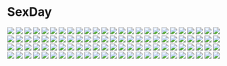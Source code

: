 # SexDay
![](https://konachan.com/jpeg/13372682593b7aef8ce947b92d533065/Konachan.com%20-%20192654%20green_hair%20hatsune_miku%20vocaloid.jpg)
![](https://konachan.com/jpeg/b19c8278701b22456a12354682962516/Konachan.com%20-%20290074%20ass%20bikini%20blue_eyes%20bodysuit%20breasts%20cleavage%20date_a_live%20fish.boy%20kneehighs%20navel%20school_swimsuit%20shirt%20short_hair%20swimsuit%20white_hair.jpg)
![](https://konachan.com/jpeg/3ac44eec4baeb77270439ff2896b6f20/Konachan.com%20-%20216589%20aqua_eyes%20ayase_eri%20blue_eyes%20blue_hair%20blush%20bow%20gloves%20group%20hat%20long_hair%20ponytail%20red_eyes%20red_hair%20ribbons%20skirt%20sofy%20tie%20twintails%20white.jpg)
![](https://konachan.com/image/d0538d03572103cce431c27ef154b4c5/Konachan.com%20-%2060206%20bodysuit%20neon_genesis_evangelion%20robot%20skintight%20soryu_asuka_langley.jpg)
![](https://konachan.com/image/0a7c83884002a145d1262c2157d1cb69/Konachan.com%20-%20296728%20blue_eyes%20brown_hair%20flowers%20long_hair%20mt_%28ringofive%29%20original%20water.jpg)
![](https://konachan.com/image/cb17d363f6b257d874378e1c381ce4ba/Konachan.com%20-%20279706%20blush%20flat_chest%20horns%20ibuki_notsu%20long_hair%20melusine_%28ibuki_notsu%29%20navel%20original%20pointed_ears%20purple_hair%20red_eyes%20skirt%20tail%20tattoo%20white.jpg)
![](https://konachan.com/image/6f8513cdc064a505786ad1fb9f47cb32/Konachan.com%20-%2030051%20crossover%20hakurei_reimu%20hanyuu%20higurashi_no_naku_koro_ni%20japanese_clothes%20miko%20touhou.jpg)
![](https://konachan.com/jpeg/03b29e86f863d7081f57103528f16aeb/Konachan.com%20-%20274585%20aqua_eyes%20autumn%20blonde_hair%20boku_wa_tomodachi_ga_sukunai%20breasts%20cait%20kashiwazaki_sena%20leaves%20navel%20night%20nipples%20nude%20onsen%20ponytail%20water.jpg)
![](https://konachan.com/image/c1374c0887c1b79acad25b80f58c5045/Konachan.com%20-%2085243%20bokusatsu_tenshi_dokuro-chan%20close%20dokuro.jpg)
![](https://konachan.com/image/dc856e9d46b3b06dcd4bcebce8c62d00/Konachan.com%20-%2098920%20candy%20headphones%20kagamine_rin%20lollipop%20mkcrf%20thighhighs%20vocaloid.jpg)
![](https://konachan.com/image/eeefc5b3856fd24bd603732762f26d42/Konachan.com%20-%20143966%202girls%20animal_ears%20ass%20blonde_hair%20blue_eyes%20fang%20gray_hair%20japanese_clothes%20leaves%20miko%20original%20ponytail%20purple_eyes%20thighhighs.jpg)
![](https://konachan.com/image/ff7dff02d2f4c6cc4e78eb5ecb9396e4/Konachan.com%20-%20134021%20animal_ears%20bunny_ears%20bunnygirl%20inaba_tewi%20sesield%20touhou.jpg)
![](https://konachan.com/jpeg/b7f56414e9d26127b72dc670718649e5/Konachan.com%20-%20223057%202girls%20aori_%28splatoon%29%20hotaru_%28splatoon%29%20puchiman%20splatoon%20wink.jpg)
![](https://konachan.com/jpeg/b218828838051893050e4ad6d97113f4/Konachan.com%20-%20201017%20anus%20ass%20blue_hair%20bra%20braids%20brown_hair%20empress%20game_cg%20glasses%20green_eyes%20headdress%20panties%20panty_pull%20pussy%20starless%20uncensored%20underwear.jpg)
![](https://konachan.com/jpeg/d3b161554bb9b1a1e45333c2fe99463a/Konachan.com%20-%2018015%20amuria%20simoun.jpg)
![](https://konachan.com/image/5617db511491765ba1e92e04a6b98233/Konachan.com%20-%207769%20age%20blue_eyes%20blue_hair%20katana%20long_hair%20mitsurugi_meiya%20muv-luv%20muv-luv_alternative%20sword%20weapon.jpg)
![](https://konachan.com/jpeg/4be9293b3c4c4940ed113066308a8b9a/Konachan.com%20-%2072203%20black_hair%20durarara%21%21%20glasses%20red_eyes%20ribbons%20short_hair%20sonohara_anri.jpg)
![](https://konachan.com/image/f913af3fb6b4509a26e94a986b153911/Konachan.com%20-%20162180%20kozou_%28soumuden%29%20mage%20magic%20patchouli_knowledge%20touhou.jpg)
![](https://konachan.com/jpeg/55ef8a9dcc1656e673eed7a7517c9380/Konachan.com%20-%20211951%20ass%20bed%20blue_eyes%20blush%20gray_hair%20hoodie%20little_busters%21%20long_hair%20mogupuchi%20nopan%20noumi_kudryavka%20thighhighs%20zettai_ryouiki.jpg)
![](https://konachan.com/jpeg/8c455e6008ec0373f65d95800744eb01/Konachan.com%20-%20150939%20blonde_hair%20book%20eufonie%20game_cg%20koiken_otome%20school_uniform%20sleeping%20someya_yuzu%20tateha.jpg)
![](https://konachan.com/image/2ac962eee29eba4d6057f827757c5cd5/Konachan.com%20-%20208219%20ass%20boots%20cracklecradle%20katana%20petenshi_%28dr._vermilion%29%20ponytail%20sword%20thighhighs%20weapon.jpg)
![](https://konachan.com/image/36438610fb3ab38ea6200bbf26d48541/Konachan.com%20-%20147039%20aqua_eyes%20blonde_hair%20halloween%20hat%20jpeg_artifacts%20original%20panties%20pumpkin%20sakaki_%28noi-gren%29%20short_hair%20tagme%20tie%20underwear%20wings.jpg)
![](https://konachan.com/image/996fa1846ddaf54c75c053f2de5e68e2/Konachan.com%20-%2088679%20hong_meiling%20touhou.jpg)
![](https://konachan.com/image/024a26054a5d924b06895818000e953c/Konachan.com%20-%2067111%20dress%20fujitsubo-machine%20itou_noiji%20scan%20wink.jpg)
![](https://konachan.com/image/7f0a0ebe0a711400bbdaa6f3c280bc70/Konachan.com%20-%20209658%20akemi_homura%20akuma_homura%20black_hair%20elbow_gloves%20gloves%20long_hair%20magic%20mahou_shoujo_madoka_magica%20swd3e2%20sword%20thighhighs%20weapon%20wings.jpg)
![](https://konachan.com/jpeg/b07074e11c16439bf9651258a1e4e7b4/Konachan.com%20-%20144624%20animal%20bird%20blue_hair%20dress%20long_hair%20original%20panties%20pixiv_fantasia%20pointed_ears%20red_eyes%20saberiii%20spear%20thighhighs%20underwear%20weapon.jpg)
![](https://konachan.com/jpeg/810d37b81b39960c9d8a8be564ed7470/Konachan.com%20-%20203389%20akira_b%20aqua_eyes%20aqua_hair%20breasts%20cum%20nipples%20penis%20pussy%20sex%20signed%20sona_buvelle%20spread_legs%20spread_pussy%20thighhighs%20twintails%20uncensored.jpg)
![](https://konachan.com/image/e1e39fe8b26ec75f08f70b834279fc2b/Konachan.com%20-%20169086%20black_hair%20blake_belladonna%20bow%20elbow_gloves%20gloves%20long_hair%20navel%20rain%20rwby%20ryouku%20thighhighs%20water%20yellow_eyes.jpg)
![](https://konachan.com/jpeg/0030c10183f19810f0d049e27ecf1152/Konachan.com%20-%20265079%202girls%20armor%20black_hair%20blonde_hair%20breasts%20cape%20chain%20cleavage%20dress%20long_hair%20magic%20navel%20red_eyes%20sword%20swordsouls%20tiara%20twintails%20weapon.jpg)
![](https://konachan.com/jpeg/c0b8a69171981c0d0346321344f2e525/Konachan.com%20-%20224277%20aliasing%20bow%20cake%20clouds%20flowers%20food%20gray_eyes%20gray_hair%20headband%20izayoi_sakuya%20maid%20namatyaba%20reflection%20short_hair%20sky%20touhou%20tree.jpg)
![](https://konachan.com/jpeg/5589c87ad6fa71a1b4e0e5c2146930dc/Konachan.com%20-%20246691%20cropped%20fellatio%20kaleina_%28ricegnat%29%20long_hair%20nude%20original%20penis%20pointed_ears%20pubic_hair%20purple_hair%20ricegnat%20tattoo%20uncensored.jpg)
![](https://konachan.com/jpeg/190c653fe9a84e2424a635d7989c162a/Konachan.com%20-%2095338%20animal_ears%20blue_eyes%20catgirl%20dress%20group%20hat%20kaenbyou_rin%20komeiji_koishi%20petals%20pointed_ears%20red_eyes%20red_hair%20reiuji_utsuho%20ribbons%20touhou%20wings.jpg)
![](https://konachan.com/image/bf5730a08a8a633fd991ad77994e082a/Konachan.com%20-%20201613%20aqua_eyes%20bell%20breasts%20cleavage%20headdress%20japanese_clothes%20kimono%20leaves%20long_hair%20mmrailgun%20no_bra%20purple_hair%20toujou_nozomi.jpg)
![](https://konachan.com/image/f9424ddfff7de409faf117168de5b20e/Konachan.com%20-%2028887%20bondage%20breasts%20censored%20lactation%20nipples%20pussy%20spread_legs%20spread_pussy%20tagme.jpg)
![](https://konachan.com/image/0788ea72ed173135d091ab34a7595414/Konachan.com%20-%2010396%20brown_hair%20green_eyes%20school_swimsuit%20short_hair%20swimsuit%20tagme_%28artist%29.jpg)
![](https://konachan.com/image/38acd8034b3e8b3fff1383ea5d5c5693/Konachan.com%20-%2076831%20mahou_shoujo_lyrical_nanoha%20mahou_shoujo_lyrical_nanoha_a%27s%20vita.jpg)
![](https://konachan.com/image/5ac4057943e165a1f337e4bb12f5827c/Konachan.com%20-%20240087%202girls%20aliasing%20animal%20bat%20boots%20candy%20cape%20gloves%20green_eyes%20halloween%20hat%20headphones%20long_hair%20microphone%20pumpkin%20shinia%20skirt%20stars%20tail%20witch_hat.jpg)
![](https://konachan.com/jpeg/3cd921f12a09e0aa5034dc7b6be6f80e/Konachan.com%20-%20254078%20aliasing%20aqua_eyes%20bed%20black_hair%20blush%20bra%20breasts%20cleavage%20gloves%20navel%20nipples%20original%20panties%20short_hair%20thighhighs%20twintails%20underwear%20vibrator.jpg)
![](https://konachan.com/image/ea352f1f2996df0369a7587d57081adb/Konachan.com%20-%20179720%20animal_ears%20aqua_hair%20catgirl%20fang%20gorilla_%28bun0615%29%20green_eyes%20hat%20komeiji_koishi%20nopan%20short_hair%20skirt%20tail%20touhou.jpg)
![](https://konachan.com/image/de54e522e25ea974d0e85839ec5179de/Konachan.com%20-%20263066%20anthropomorphism%20blew_andwhite%20braids%20breast_grab%20breasts%20brown_hair%20close%20kantai_collection%20long_hair%20male%20noshiro_%28kancolle%29%20ponytail%20topless.jpg)
![](https://konachan.com/jpeg/92d9b5d8d2bd6b82a0ca6a3cc6bd1d78/Konachan.com%20-%20122227%20ass%20bed%20fingering%20game_cg%20haruka_natsuki%20masturbation%20skirt%20tae%20yurikago_kara_tenshi_made.jpg)
![](https://konachan.com/image/5be22cd8c4aeabdf6c213442ce806c99/Konachan.com%20-%20269710%20beach%20bikini%20breasts%20clouds%20garter%20gloves%20godoju%20gray_hair%20katana%20long_hair%20sky%20sunset%20swimsuit%20sword%20thighhighs%20water%20weapon%20yellow_eyes.jpg)
![](https://konachan.com/image/6cbd26450eb43ac49c95aab04d8e1746/Konachan.com%20-%2018419%20rozen_maiden%20suiseiseki.jpg)
![](https://konachan.com/image/9a88db151cef741ee0ae131df574bc90/Konachan.com%20-%20197758%20game-style%20glasses%20g_yuusuke%20higoromo_nanten%20ishigami_shizuno%20light%20school_uniform%20skirt%20sousyu_sensinkan-gakuen_bansenjin%20thighhighs%20weapon.jpg)
![](https://konachan.com/jpeg/7f95fa338774e2f8d9f2fd3158b0098a/Konachan.com%20-%20251725%20blonde_hair%20bow%20breasts%20chain%20cleavage%20fate_grand_order%20fate_%28series%29%20green_eyes%20mimelex%20nero_claudius_%28fate%29%20short_hair%20waifu2x%20watermark.jpg)
![](https://konachan.com/jpeg/e24ae14fdd478ed2b1977f2592cb586d/Konachan.com%20-%20116005%20black_hair%20blue_eyes%20elsee_de_ruth_ima%20kami_nomi_zo_shiru_sekai%20vector.jpg)
![](https://konachan.com/image/1b09dfbf8f817c3e3345148ae842bd38/Konachan.com%20-%20115398%20blue_eyes%20blue_hair%20brown_hair%20game_cg%20koi_de_wa_naku%20makishima_yumi%20male%20norifumi_%28koi_de_wa_naku%29%20short_hair%20snow%20tears%20tomose_shunsaku.jpg)
![](https://konachan.com/image/ab5f07095a02a09afb7d3b6db28f4053/Konachan.com%20-%20100903%20blue_eyes%20kamen_rider%20mezul%20panties%20sawamura_hikaru%20school_uniform%20underboob%20underwear.jpg)
![](https://konachan.com/image/5a6d585e4266d866659f4236e7414e59/Konachan.com%20-%20213207%20aliasing%20blue%20cape%20choker%20danjou_sora%20dress%20fuyu_no_yoru_miku%20hatsune_miku%20polychromatic%20twintails%20vocaloid%20white.jpg)
![](https://konachan.com/image/a9db3ada466536d9bf8eedcf82e29200/Konachan.com%20-%20236474%20all_male%20candy%20couch%20elsword%20elsword_%28character%29%20hat%20male%20pink_hair%20red_eyes%20scorpion5050%20short_hair%20stairs%20teddy_bear%20wink.jpg)
![](https://konachan.com/image/af7ec434476df0946c760118504f84e8/Konachan.com%20-%20246269%20anthropomorphism%20aqua_eyes%20ass%20blonde_hair%20breasts%20crown%20headband%20hewsack%20long_hair%20nipples%20no_bra%20nopan%20open_shirt%20thighhighs%20torn_clothes.jpg)
![](https://konachan.com/image/7ef718648d0e57d571db5bb4486d5b78/Konachan.com%20-%2095839%20collar%20demon%20horns%20pointed_ears%20succubus%20tagme%20wings.jpg)
![](https://konachan.com/image/7439cd8e687679c40a2a5e030b91905d/Konachan.com%20-%20195903%20b.c.n.y.%20building%20magic%20male%20original%20red_eyes%20short_hair.jpg)
![](https://konachan.com/image/ddfde325418857169163b458f603a776/Konachan.com%20-%20140246%20blood%20bunny%20katana%20original%20polychromatic%20sword%20weapon.jpg)
![](https://konachan.com/image/feefeb34c73111ad73309191b5352583/Konachan.com%20-%20170935%20bed%20blush%20green_eyes%20green_hair%20komeiji_koishi%20nipples%20nude%20pspmaru%20short_hair%20thighhighs%20touhou.jpg)
![](https://konachan.com/jpeg/a7b53acfca380449b0c28e41e8e079d6/Konachan.com%20-%2018045%20izumi_konata%20lucky_star%20sleeping%20windows.jpg)
![](https://konachan.com/jpeg/3d21c12f62bf25ff16d110f9d2f03e5a/Konachan.com%20-%20254406%202girls%20ass_grab%20blush%20bondage%20bow%20breasts%20brown_eyes%20building%20cape%20game_cg%20gray_hair%20long_hair%20necklace%20nipples%20nude%20pussy%20skirt%20wanaca%20yuri.jpg)
![](https://konachan.com/jpeg/346f50bff466bb2dc864994e2040ee6b/Konachan.com%20-%20122163%20blue_hair%20game_cg%20ima_mo_itsuka_mo_faruna_runa%20kamiya_tomoe%20long_hair%20mitsuki_aimi%20nurse.jpg)
![](https://konachan.com/image/6690452714a59dda668523697176eed2/Konachan.com%20-%2010007%202000%2095%2098%2098se%20anthropomorphism%20me%20os-tan%20tagme%20windows%20xp.jpg)
![](https://konachan.com/jpeg/d2a3f76d34af1e785d0458fb35f125d5/Konachan.com%20-%20305728%20animal%20food%20lilac_%28pfeasy%29%20nobody%20original%20rabbit%20waifu2x%20white.jpg)
![](https://konachan.com/jpeg/41d0343a72fdb896df2999ec020af624/Konachan.com%20-%20224375%20breasts%20bunny_ears%20bunnygirl%20choker%20gloves%20ishimu%20long_hair%20navel%20panties%20purple_eyes%20purple_hair%20ribbons%20stockings%20thighhighs%20touhou%20underwear.jpg)
![](https://konachan.com/image/8b496b4c8c4bdef0ed0df98b4b641fab/Konachan.com%20-%2014348%20aizawa_kotaroh%20half_pixels_carving.jpg)
![](https://konachan.com/image/4245b3ad75d974566542153cb3d6ff67/Konachan.com%20-%2045530%20capura_lin%20komeiji_koishi%20touhou.jpg)
![](https://konachan.com/image/7edb97657c5e1afc1481bb9a148a47db/Konachan.com%20-%20220699%20aqua_eyes%20aqua_hair%20clouds%20hatsune_miku%20long_hair%20night%20pippi_%28p3i2%29%20sky%20stars%20twintails%20vocaloid%20water.jpg)
![](https://konachan.com/image/34f91ac750d02142092302787da38169/Konachan.com%20-%20116240%20hatsune_miku%20vocaloid.jpg)
![](https://konachan.com/image/34b36567be3294e144fcd51b414add26/Konachan.com%20-%2040296%20harukazedori_ni_tomarigi_wo.jpg)
![](https://konachan.com/image/3595bc42c86657737940ae1007d16ac0/Konachan.com%20-%2027098%20all_male%20code_geass%20lelouch_lamperouge%20male%20scan.jpg)
![](https://konachan.com/jpeg/28d89e9671ce08342ca40a8d504baeba/Konachan.com%20-%20253653%20gray_hair%20lethe-shion%20long_hair%20naked_shirt%20navel%20no_bra%20open_shirt%20original%20shirt%20sleeping%20tattoo.jpg)
![](https://konachan.com/jpeg/fa8c4bf93c7e11ec3150af377b4f786c/Konachan.com%20-%20281504%20black_hair%20blue_eyes%20breasts%20brown_hair%20clouds%20glasses%20gloves%20gray_hair%20group%20gun%20hat%20long_hair%20pantyhose%20shorts%20sky%20twintails%20uniform%20weapon.jpg)
![](https://konachan.com/image/9a6b9cc6a9abeeee842f0a5ed8032a06/Konachan.com%20-%2095811%20akatsuki_no_goei%20blue_eyes%20game_cg%20nikaidoh_reika%20red_hair%20school_uniform%20syangrila%20tomose_shunsaku%20twintails.jpg)
![](https://konachan.com/image/42d6b358f098aff8cf3f6f26404a95fe/Konachan.com%20-%20158032%202girls%20bikini%20blue_eyes%20blue_hair%20goggles%20green_eyes%20green_hair%20gumi%20hatsune_miku%20muan1027%20navel%20swimsuit%20twintails%20vocaloid%20water.jpg)
![](https://konachan.com/jpeg/d90021f877f4cb92de3f8f44ad941f69/Konachan.com%20-%20191806%20119%20akemi_homura%20black_hair%20headband%20long_hair%20mahou_shoujo_madoka_magica%20purple_eyes.jpg)
![](https://konachan.com/jpeg/f7887bf9998f24df70d96d8d4494d5c5/Konachan.com%20-%2077874%20sailor_moon%20twintails.jpg)
![](https://konachan.com/image/095b7280eabba05479760b52508dd416/Konachan.com%20-%20279492%20bodysuit%20breasts%20censored%20close%20damao_yu%20elbow_gloves%20gloves%20handjob%20long_hair%20penis%20purple_hair%20red_eyes%20reflection%20skintight%20thighhighs.jpg)
![](https://konachan.com/image/36890e3d8d61d514be06a74a2f79bc39/Konachan.com%20-%20148802%20ka92%20original%20polychromatic.jpg)
![](https://konachan.com/jpeg/ea2c2bc399f6d12f282772fdc072e4f3/Konachan.com%20-%20244283%20bow%20brown_eyes%20brown_hair%20hakurei_reimu%20hongmao%20japanese_clothes%20long_hair%20miko%20ofuda%20petals%20ribbons%20touhou.jpg)
![](https://konachan.com/image/c50c6ed0e10e1e53b8cf7bc7b787bd7b/Konachan.com%20-%20147260%20anus%20ass%20blonde_hair%20dress%20hanao%20hat%20jpeg_artifacts%20panties%20panty_pull%20pussy%20skirt%20thighhighs%20touhou%20underwear%20upskirt%20yakumo_yukari.jpg)
![](https://konachan.com/image/fd522a99a6a7fde30c9566da1347a3be/Konachan.com%20-%20151260%20ass%20blue_eyes%20blush%20book%20breasts%20censored%20cum%20game_cg%20ko%7Echa%20long_hair%20nipples%20panties%20panty_pull%20pantyhose%20purple_hair%20pussy%20topless%20underwear%20wet.jpg)
![](https://konachan.com/image/eb3956e2709814777f54fd548181f557/Konachan.com%20-%20275663%20animal%20ass%20blush%20boots%20bunnygirl%20cat%20flowers%20gloves%20headband%20hug%20long_hair%20panties%20petals%20ribbons%20stockings%20tail%20twintails%20underwear%20waifu2x%20wings.jpg)
![](https://konachan.com/jpeg/f9b1cdc20c3182a3f9000876d2946bf0/Konachan.com%20-%20270338%20barefoot%20blush%20breasts%20fingering%20game_cg%20headband%20laplacian%20long_hair%20navel%20nipples%20panties%20ponytail%20shimofuri%20skirt%20skirt_lift%20underwear%20white_hair.jpg)
![](https://konachan.com/jpeg/075e97b4d49b941b2d0e3f340f1746b5/Konachan.com%20-%20116905%20blue_eyes%20blush%20catgirl%20chen%20doll%20forest%20foxgirl%20gloves%20gray_hair%20group%20long_hair%20myon%20pink_hair%20red_eyes%20shoujo_ai%20sleeping%20tail%20touhou%20tree%20water.jpg)
![](https://konachan.com/jpeg/58745a5382076653b3cec74914164afd/Konachan.com%20-%2026822%20chise%20saikano%20saishuu_heiki_kanojo%20shuji.jpg)
![](https://konachan.com/image/eea4397505d06a0af4d01149520648df/Konachan.com%20-%20175855%20bianca%27s_daughter%20blonde_hair%20blue_eyes%20dragon_quest%20loli%20moonknives.jpg)
![](https://konachan.com/image/b99fbcd6c97bc8fbd7014dc9bc4ab8c4/Konachan.com%20-%20236703%20building%20nobody%20original%20scenic%20tagme_%28artist%29.jpg)
![](https://konachan.com/image/d10c9ebfa434accf225ed699c43f6371/Konachan.com%20-%2052607%20breasts%20garden_%28galge%29%20himemiya_ruri%20nipples%20open_shirt%20panties%20pantyhose%20pink_hair%20skirt%20sumaki_shungo%20underwear%20upskirt.jpg)
![](https://konachan.com/jpeg/d73eb19e48f3a993c207915bb7c58d45/Konachan.com%20-%20199261%2014_%28vision5032%29%20bow%20dress%20instrument%20love_live%21_school_idol_project%20nishikino_maki%20piano%20pink_eyes%20red_hair%20school_uniform%20skirt%20white.jpg)
![](https://konachan.com/image/ea27b9f110b410f960ec2123ec5996b5/Konachan.com%20-%20127773%20boku_wa_tomodachi_ga_sukunai%20kashiwazaki_sena%20mikazuki_yozora%20panties%20school_uniform%20underwear%20windforcelan.jpg)
![](https://konachan.com/image/6df0c5278bbda3d79c50abab7ea0b423/Konachan.com%20-%2017468%20robin_sena%20witch_hunter_robin.jpg)
![](https://konachan.com/image/f0409e4086b065602bd6e3b6acdf1373/Konachan.com%20-%2071843%20blush%20dress%20fight_ippatsu_juuden-chan%20hat%20komatsu_momoka%20panties%20scan%20sky%20underwear.jpg)
![](https://konachan.com/image/62cf33dc73866cce3575280a64e19334/Konachan.com%20-%2046647%20canvas%20japanese_clothes%20miko.jpg)
![](https://konachan.com/image/4eee5b19359e082e5923673213b94104/Konachan.com%20-%208453%20moetan%20nijihara_ink%20pop.jpg)
![](https://konachan.com/image/2ffc7bbf51003345dd23a3c814c3c1ca/Konachan.com%20-%20252686%202girls%20animal_ears%20anthropomorphism%20anus%20ass%20azur_lane%20bed%20blonde_hair%20blue_eyes%20blush%20bow%20censored%20crown%20long_hair%20purple_eyes%20pussy.jpg)
![](https://konachan.com/image/eb183cea10d9bdbee9604ad144d02f9d/Konachan.com%20-%20153598%20armor%20artoria_pendragon_%28all%29%20emiya_shirou%20fate_%28series%29%20fate_stay_night%20male%20saber%20saber_alter%20sword%20weapon%20zen_%28weishanzhe%29.jpg)
![](https://konachan.com/jpeg/d8be52c698148c5cfb1d5abfb6cff7ce/Konachan.com%20-%20295420%202girls%20ass%20breasts%20cropped%20fingering%20green_hair%20kiss%20nipples%20ouma_tokiichi%20pink_hair%20pussy_juice%20short_hair%20spread_legs%20touhou%20waifu2x%20yuri.jpg)
![](https://konachan.com/jpeg/22172592de2e4d03a7cf03ff857adb03/Konachan.com%20-%20133301%20bikini%20blush%20breasts%20cleavage%20erect_nipples%20mikeou%20original%20pink_chuchu%20red_hair%20swimsuit%20twintails%20water.jpg)
![](https://konachan.com/image/567aba0d02ae626e71d2b0b1d2aa7b50/Konachan.com%20-%20155476%20aqua_eyes%20beatmania%20beatmania_iidx%20blush%20cuvelia%20male%20mutsutake%20necklace%20open_shirt%20rche%20red_eyes%20tie%20trap.jpg)
![](https://konachan.com/jpeg/c60f715bd9fc2deb418f8580f0686f4e/Konachan.com%20-%20102057%20animal_ears%20barefoot%20bell%20blush%20breasts%20catgirl%20choker%20glasses%20kurosaki%20meguri_megureba_megurutoki%21%3F%20navel%20nipples%20nude%20onsen%20scan%20tail%20towel%20water.jpg)
![](https://konachan.com/jpeg/22d4749fd3a6fecf2d29766e8aff8729/Konachan.com%20-%20216736%20animal%20aqua_hair%20bird%20breasts%20cleavage%20dress%20gavinlee%20gray%20green_eyes%20hatsune_miku%20long_hair%20twintails%20vocaloid.jpg)
![](https://konachan.com/jpeg/e1094772a49b11a77d4e27b0dd9a20ac/Konachan.com%20-%20294854%20food%20game_cg%20gray_hair%20green_eyes%20ice_cream%20kaburagi_yukana%20loli%20mayuzaki_yuu%20nipple_slip%20nipples%20panties%20short_hair%20torte_soft%20underwear.jpg)
![](https://konachan.com/jpeg/280aa8b2bb5cbfce8016effebade4a41/Konachan.com%20-%20200433%20aldehyde%20bed%20blue_eyes%20blue_hair%20blush%20breasts%20censored%20game_cg%20juunin_kanri%21%20long_hair%20material_mel%20necklace%20nipples%20penis%20pussy%20sex%20spread_legs.jpg)
